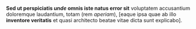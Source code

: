 **Sed ut perspiciatis *unde* omnis iste natus error sit** voluptatem
accusantium doloremque laudantium, totam (rem *aperiam*), 
[eaque ipsa quae ab illo **inventore veritatis** et quasi architecto 
beatae vitae dicta sunt explicabo].

